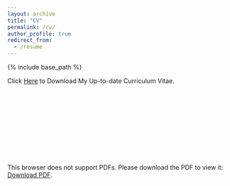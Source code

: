 ```yaml
---
layout: archive
title: "CV"
permalink: /cv/
author_profile: true
redirect_from:
  - /resume
---
```


{% include base_path %}

Click [Here](http://liu-q16.github.io/files/CV_Qiao_Liu.pdf) to Download My Up-to-date Curriculum Vitae.

<object data="http://liu-q16.github.io/files/CV_Qiao_Liu.pdf" type="application/pdf" width="700px" height="700px">
    <embed src="http://liu-q16.github.io/files/CV_Qiao_Liu.pdf">
        <p>This browser does not support PDFs. Please download the PDF to view it: <a href="http://liu-q16.github.io/files/CV_Qiao_Liu.pdf">Download PDF</a>.</p>
    </embed>
</object>
